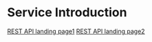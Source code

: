 # Service Introduction

[REST API landing page1](../../index.md)
[REST API landing page2](../../api/index.md)
